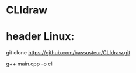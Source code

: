 # CLIdraw

# header Linux:
git clone https://github.com/bassusteur/CLIdraw.git

g++ main.cpp -o cli
